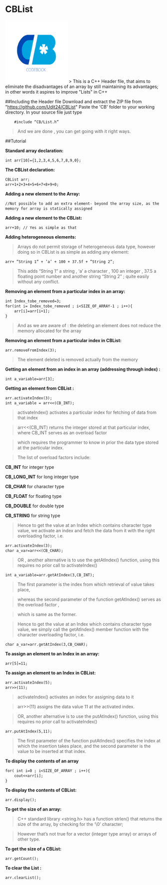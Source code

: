 # CBList
<img src="https://github.com/Udit24/CBList/blob/master/CB/codebook.jpg" alt="CODEBOOK" width="200" height="200"> 
> This is a C++ Header file, that aims to eliminate the disadvantages of an array by still maintaining its advantages; in other words it aspires to improve "Lists" in C++ 

##Including the Header file
	Download and extract the ZIP file from "https://github.com/Udit24/CBList"
	Paste the 'CB' folder to your working directory.
	In your source file just type 
```
	#include “CB/List.h”
```
> And we are done , you can get going with it right ways.

##Tutorial

 **Standard array declaration:**
```
int arr[10]={1,2,3,4,5,6,7,8,9,0};
```
**The CBList declaration:**
```
CBList arr;
arr+1+2+3+4+5+6+7+8+9+0;
```
**Adding a new element to the Array:**
```
//Not possible to add an extra element- beyond the array size, as the memory for array is statically assigned
```
**Adding a new element to the CBList:**
```
arr+10; // Yes as simple as that
```
**Adding heterogeneous elements:**

> Arrays do not permit storage of heterogeneous data type,
however doing so in CBList is as simple as adding any element:

```
arr+ ”String 1” + ’a’ + 100 + 37.5f + ”String 2”;
```

>This adds “String 1” a string , ‘a’ a character , 100 an integer , 37.5 a floating point number and another string “String 2” ; quite easily without any conflict.

**Removing an element from a particular index in an array:**
```
int Index_tobe_removed=3;
for(int i= Index_tobe_removed ; i<SIZE_OF_ARRAY-1 ; i++){
	arr[i]=arr[i+1];
}
```
> And as we are aware of : the deleting an element does not reduce the memory allocated for the array

**Removing an element from a particular index in CBList:**
```
arr.removeFromIndex(3);
```
> The element deleted is removed actually from the memory

**Getting an element from an index in an array (addressing through index) :**
```
int a_variable=arr[3];
```
**Getting an element from CBList :**
```
arr.activateIndex(3);
int a_variable = arr<<(CB_INT);
```
> activateIndex() activates a particular index for fetching of data from that index

> arr<<(CB_INT) returns the integer stored at that particular index, where CB_INT serves as an overload factor

> which requires the programmer to know in prior the data type stored at the particular index.

> The list of overload factors include:

**CB_INT** for integer type 

**CB_LONG_INT** for long integer type 

**CB_CHAR** for character type 

**CB_FLOAT** for floating type 

**CB_DOUBLE** for double type 

**CB_STRING** for string type 

> Hence to get the value at an Index which contains character type value, we activate an index and fetch the data from it with the  right overloading factor, i.e. 
```
arr.activateIndex(3);
char a_var=arr<<(CB_CHAR);
```
> OR , another alternative is to use the getAtIndex() function, using this requires no prior call to activateIndex()

```
int a_variable=arr.getAtIndex(3,CB_INT);
```
> The first parameter is the index from which retrieval of value takes place,

> whereas the second parameter of the function getAtIndex() serves as the overload factor ,

> which is same as the former.


> Hence to get the value at an Index which contains character type value, we simply call the getAtIndex() member function with the character overloading factor, i.e. 
```
char a_var=arr.getAtIndex(3,CB_CHAR);
```

**To assign an element to an Index in an array:**
```
arr[5]=11;
```
**To assign an element to an Index in CBList:**
```
arr.activateIndex(5);
arr>>(11);
```
> activateIndex() activates an index for assigning data to it

> arr>>(11) assigns the data value 11 at the activated index.

> OR,  another alternative is to use the putAtIndex() function, using this requires no prior call to activateIndex()  
```
arr.putAtIndex(5,11);
```
> The first parameter of the function putAtIndex() specifies the index at which the insertion takes place, and the second parameter is the value to be inserted at that index.

**To display the contents of an array**
```
for( int i=0 ; i<SIZE_OF_ARRAY ; i++){
	cout<<arr[i];
}
```

**To display the contents of CBList:**
```
arr.display();
```
**To get the size of an array:**
> C++ standard library <string.h> has a function strlen() that returns the size of the array, by checking for the ‘\0’ character; 

> However that’s not true for a vector (integer type array) or arrays of other type.

**To get the size of a CBList:**
```
arr.getCount();
```

**To clear the List :**
```
arr.clearList();
```


 




